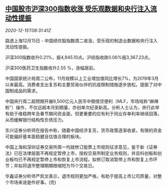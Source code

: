 <!--1608022520000-->
[中国股市沪深300指数收涨 受乐观数据和央行注入流动性提振](https://cn.reuters.com/article/china-stocks-cen-liquidity-1215-idCNKBS28P0SW)
------

<div><i>2020-12-15T08:31:41Z</i></div><p>路透上海12月15日 - 中国绩优股指数周二收涨，受乐观的制造业数据和央行注入流动性提振。</p><p>沪深300指数收升0.21%，报4,945.10点。沪综指收跌0.06%报3,367.23点。</p><p>沪深300医药卫生指数收升2.55 %，涨幅居前。</p><p>中国国家统计局周二公布，11月规模以上工业增加值同比增长7%，为2019年3月以来最高。消费者支出复苏和主要贸易伙伴的抗疫限制措施逐步放松，提振了对中国制成品的需求。</p><p>中国央行周二超预期开展9,500亿元人民币中期借贷便利（MLF，市场戏称“麻辣粉”）操作，不仅远超本月到期量，亦创单次纪录新高。分析人士认为，央行此举有助于维稳跨年及春节期间资金面，但更重要的应有利于同业存单利率继续回落，从而缓解银行结构性负债压力。</p><p>东兴证券分析师在报告中称，随着中国经济复苏，货币政策逐渐收紧，有限的资金可能偏好基本面稳健且估值合理的板块。</p><p>中国上海和深圳证券交易所周一均就修订股票上市规则征求意见，鉴于新《证券法》已在法律层面不再规定暂停上市，授权交易所制定业务规则，并且科创板和创业板均已不再规定暂停上市和恢复上市流程，拟修订取消暂停上市和恢复上市环节；并拟将退市整理期期限缩短为15个交易日。</p><p>华鑫证券分析师严凯文表示，退市规则更加严格，有助于提高上市公司质量，对整个市场来说是件好事。(完)</p>
